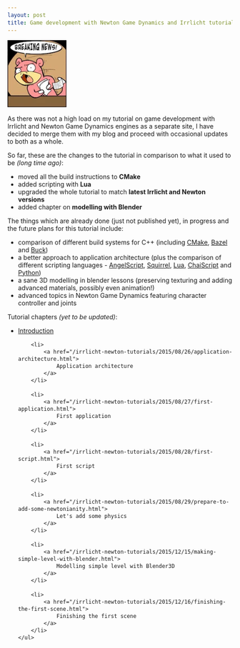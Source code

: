 ```yaml
---
layout: post
title: Game development with Newton Game Dynamics and Irrlicht tutorial
---
```


<img src="/images/slow-compressed.webp" loading="lazy" class="img-responsive pull-right" style="max-height: 150px" alt="Slowpoke image" />

As there was not a high load on my tutorial on game development with Irrlicht and Newton Game Dynamics engines
as a separate site, I have decided to merge them with my blog and proceed with occasional updates to both as a
whole.

So far, these are the changes to the tutorial in comparison to what it used to be _(long time ago)_:

* moved all the build instructions to **CMake**
* added scripting with **Lua**
* upgraded the whole tutorial to match **latest Irrlicht and Newton versions**
* added chapter on **modelling with Blender**

The things which are already done (just not published yet), in progress and the future plans for this tutorial include:

* comparison of different build systems for C++ (including [CMake](https://cmake.org/), [Bazel](https://bazel.build/) and [Buck](https://buckbuild.com/))
* a better approach to application architecture (plus the comparison of different scripting languages - [AngelScript](https://www.angelcode.com/angelscript/), [Squirrel](http://www.squirrel-lang.org/), [Lua](https://www.lua.org/), [ChaiScript](http://chaiscript.com/) and [Python](https://www.python.org))
* a sane 3D modelling in blender lessons (preserving texturing and adding advanced materials, possibly even animation!)
* advanced topics in Newton Game Dynamics featuring character controller and joints

Tutorial chapters <em>(yet to be updated)</em>:

<div>
    <ul>
        <li>
            <a href="/irrlicht-newton-tutorials/2015/08/25/introduction.html">
                Introduction
            </a>
        </li>

        <li>
            <a href="/irrlicht-newton-tutorials/2015/08/26/application-architecture.html">
                Application architecture
            </a>
        </li>

        <li>
            <a href="/irrlicht-newton-tutorials/2015/08/27/first-application.html">
                First application
            </a>
        </li>

        <li>
            <a href="/irrlicht-newton-tutorials/2015/08/28/first-script.html">
                First script
            </a>
        </li>

        <li>
            <a href="/irrlicht-newton-tutorials/2015/08/29/prepare-to-add-some-newtonianity.html">
                Let's add some physics
            </a>
        </li>

        <li>
            <a href="/irrlicht-newton-tutorials/2015/12/15/making-simple-level-with-blender.html">
                Modelling simple level with Blender3D
            </a>
        </li>

        <li>
            <a href="/irrlicht-newton-tutorials/2015/12/16/finishing-the-first-scene.html">
                Finishing the first scene
            </a>
        </li>
    </ul>
</div>
